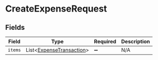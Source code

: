 # CreateExpenseRequest


## Fields

| Field                                                                 | Type                                                                  | Required                                                              | Description                                                           |
| --------------------------------------------------------------------- | --------------------------------------------------------------------- | --------------------------------------------------------------------- | --------------------------------------------------------------------- |
| `items`                                                               | List<[ExpenseTransaction](../../models/shared/ExpenseTransaction.md)> | :heavy_minus_sign:                                                    | N/A                                                                   |